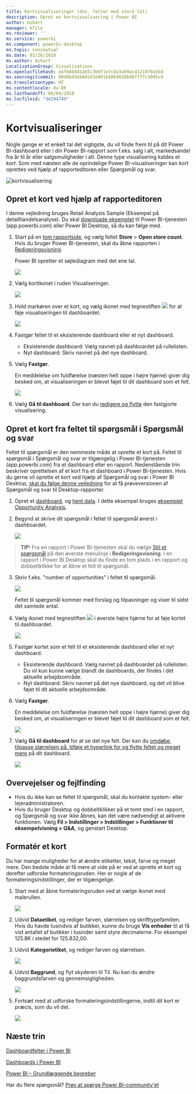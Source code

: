 ```yaml
---
title: Kortvisualiseringer (dvs. felter med store tal)
description: Opret en kortvisualisering i Power BI
author: mihart
manager: kfile
ms.reviewer: ''
ms.service: powerbi
ms.component: powerbi-desktop
ms.topic: conceptual
ms.date: 03/26/2018
ms.author: mihart
LocalizationGroup: Visualizations
ms.openlocfilehash: ebf66b041a65c3b9f1e7c8a3a69ac4121970a5bd
ms.sourcegitcommit: 80d6b45eb84243e801b60b9038b9bff77c30d5c8
ms.translationtype: HT
ms.contentlocale: da-DK
ms.lasthandoff: 06/04/2018
ms.locfileid: "34294749"
---
```

# <a name="card-visualizations"></a>Kortvisualiseringer
Nogle gange er et enkelt tal det vigtigste, du vil finde frem til på dit Power BI-dashboard eller i din Power BI-rapport som f.eks. salg i alt, markedsandel fra år til år eller salgsmuligheder i alt. Denne type visualisering kaldes et *kort*. Som med næsten alle de oprindelige Power BI-visualiseringer kan kort oprettes ved hjælp af rapporteditoren eller Spørgsmål og svar.

![kortvisualisering](media/power-bi-visualization-card/pbi_opptuntiescard.png)

## <a name="create-a-card-using-the-report-editor"></a>Opret et kort ved hjælp af rapporteditoren
I denne vejledning bruges Retail Analysis Sample (Eksempel på detailhandelsanalyse). Du skal [downloade eksemplet](sample-datasets.md) til Power BI-tjenesten (app.powerbi.com) eller Power BI Desktop, så du kan følge med.   

1. Start på en [tom rapportside](power-bi-report-add-page.md), og vælg feltet **Store** \> **Open store count**. Hvis du bruger Power BI-tjenesten, skal du åbne rapporten i [Redigeringsvisning](service-interact-with-a-report-in-editing-view.md).

    Power BI opretter et søjlediagram med det ene tal.

   ![](media/power-bi-visualization-card/pbi_rptnumbertilechart.png)
2. Vælg kortikonet i ruden Visualiseringer.

   ![](media/power-bi-visualization-card/pbi_changechartcard.png)
6. Hold markøren over et kort, og vælg ikonet med tegnestiften ![](media/power-bi-visualization-card/pbi_pintile.png) for at føje visualiseringen til dashboardet.

   ![](media/power-bi-visualization-card/power-bi-pin-icon.png)
7. Fastgør feltet til et eksisterende dashboard eller et nyt dashboard.

   * Eksisterende dashboard: Vælg navnet på dashboardet på rullelisten.
   * Nyt dashboard: Skriv navnet på det nye dashboard.
8. Vælg **Fastgør**.

   En meddelelse om fuldførelse (næsten helt oppe i højre hjørne) giver dig besked om, at visualiseringen er blevet føjet til dit dashboard som et felt.

   ![](media/power-bi-visualization-card/power-bi-pin-success-message.png)
9. Vælg **Gå til dashboard**. Der kan du [redigere og flytte](service-dashboard-edit-tile.md) den fastgjorte visualisering.


## <a name="create-a-card-from-the-qa-question-box"></a>Opret et kort fra feltet til spørgsmål i Spørgsmål og svar
Feltet til spørgsmål er den nemmeste måde at oprette et kort på. Feltet til spørgsmål i Spørgsmål og svar er tilgængelig i Power BI-tjenesten (app.powerbi.com) fra et dashboard eller en rapport. Nedenstående trin beskriver oprettelsen af et kort fra et dashboard i Power BI-tjenesten. Hvis du gerne vil oprette et kort ved hjælp af Spørgsmål og svar i Power BI Desktop, [skal du følge denne vejledning](https://powerbi.microsoft.com/en-us/blog/power-bi-desktop-december-feature-summary/#QandA) for at få prøveversionen af Spørgsmål og svar til Desktop-rapporter.

1. Opret et [dashboard](service-dashboards.md), og [hent data](service-get-data.md). I dette eksempel bruges [eksemplet Opportunity Analysis](sample-opportunity-analysis.md).

1. Begynd at skrive dit spørgsmål i feltet til spørgsmål øverst i dashboardet. 

   ![](media/power-bi-visualization-card/power-bi-q-and-a-box.png)

>**TIP**! Fra en rapport i Power BI-tjenesten skal du vælge [Stil et spørgsmål](service-reading-view-and-editing-view.md) på den øverste menulinje i **Redigeringsvisning**. I en rapport i Power BI Desktop skal du finde en tom plads i en rapport og dobbeltklikke for at åbne et felt til spørgsmål.

3. Skriv f.eks. "number of opportunities" i feltet til spørgsmål.

   ![](media/power-bi-visualization-card/power-bi-q-and-a.png)

   Feltet til spørgsmål kommer med forslag og tilpasninger og viser til sidst det samlede antal.  
4. Vælg ikonet med tegnestiften ![](media/power-bi-visualization-card/pbi_pintile.png) i øverste højre hjørne for at føje kortet til dashboardet.

   ![](media/power-bi-visualization-card/power-bi-pin.png)
5. Fastgør kortet som et felt til et eksisterende dashboard eller et nyt dashboard.

   * Eksisterende dashboard: Vælg navnet på dashboardet på rullelisten. Du vil kun kunne vælge blandt de dashboards, der findes i det aktuelle arbejdsområde.
   * Nyt dashboard: Skriv navnet på det nye dashboard, og det vil blive føjet til dit aktuelle arbejdsområde.
6. Vælg **Fastgør**.

   En meddelelse om fuldførelse (næsten helt oppe i højre hjørne) giver dig besked om, at visualiseringen er blevet føjet til dit dashboard som et felt.  

   ![](media/power-bi-visualization-card/power-bi-success.png)
7. Vælg **Gå til dashboard** for at se det nye felt. Der kan du [omdøbe, tilpasse størrelsen på, tilføje et hyperlink for og flytte feltet og meget mere](service-dashboard-edit-tile.md) på dit dashboard.

   ![](media/power-bi-visualization-card/power-bi-pinned.png)

## <a name="considerations-and-troubleshooting"></a>Overvejelser og fejlfinding
- Hvis du ikke kan se feltet til spørgsmål, skal du kontakte system- eller lejeradministratoren.    
- Hvis du bruger Desktop og dobbeltklikker på et tomt sted i en rapport, og Spørgsmål og svar ikke åbnes, kan det være nødvendigt at aktivere funktionen.  Vælg **Fil > Indstillinger > Indstillinger > Funktioner til eksempelvisning > Q&A**, og genstart Desktop.

## <a name="format-a-card"></a>Formatér et kort
Du har mange muligheder for at ændre etiketter, tekst, farve og meget mere. Den bedste måde at få mere at vide på er ved at oprette et kort og derefter udforske formateringsruden. Her er nogle af de formateringsindstillinger, der er tilgængelige. 

1. Start med at åbne formateringsruden ved at vælge ikonet med malerullen. 

    ![](media/power-bi-visualization-card/power-bi-format-card.png)
2. Udvid **Dataetiket**, og rediger farven, størrelsen og skrifttypefamilien. Hvis du havde tusindvis af butikker, kunne du bruge **Vis enheder** til at få vist antallet af butikker i tusinder samt styre decimalerne. For eksempel 125.8K i stedet for 125.832,00.

3.  Udvid **Kategorietiket**, og rediger farven og størrelsen.

    ![](media/power-bi-visualization-card/power-bi-card-format.png)

4. Udvid **Baggrund**, og flyt skyderen til Til.  Nu kan du ændre baggrundsfarven og gennemsigtigheden.

    ![](media/power-bi-visualization-card/power-bi-format-color.png)

5. Fortsæt med at udforske formateringsindstillingerne, indtil dit kort er præcis, som du vil det. 

    ![](media/power-bi-visualization-card/power-bi-formatted.png)

## <a name="next-steps"></a>Næste trin
[Dashboardfelter i Power BI](service-dashboard-tiles.md)

[Dashboards i Power BI](service-dashboards.md)

[Power BI – Grundlæggende begreber](service-basic-concepts.md)

Har du flere spørgsmål? [Prøv at spørge Power BI-community'et](http://community.powerbi.com/)
